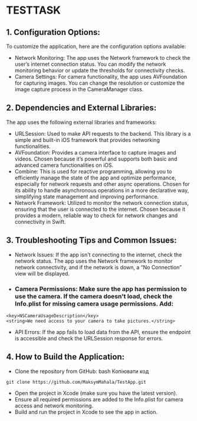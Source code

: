 # TESTTASK

## 1. Configuration Options:

To customize the application, here are the configuration options available:

* Network Monitoring: The app uses the Network framework to check the user’s internet connection status. You can modify the network monitoring behavior or update the thresholds for connectivity checks.
* Camera Settings: For camera functionality, the app uses AVFoundation for capturing images. You can change the resolution or customize the image capture process in the CameraManager class.
## 2. Dependencies and External Libraries:

The app uses the following external libraries and frameworks:

* URLSession: Used to make API requests to the backend.
This library is a simple and built-in iOS framework that provides networking functionalities.
* AVFoundation: Provides a camera interface to capture images and videos.
Chosen because it’s powerful and supports both basic and advanced camera functionalities on iOS.
* Combine: This is used for reactive programming, allowing you to efficiently manage the state of the app and optimize performance, especially for network requests and other async operations.
Chosen for its ability to handle asynchronous operations in a more declarative way, simplifying state management and improving performance.
* Network Framework: Utilized to monitor the network connection status, ensuring that the user is connected to the internet.
Chosen because it provides a modern, reliable way to check for network changes and connectivity in Swift.
## 3. Troubleshooting Tips and Common Issues:

* Network Issues: If the app isn't connecting to the internet, check the network status. The app uses the Network framework to monitor network connectivity, and if the network is down, a “No Connection” view will be displayed.
* ### Camera Permissions: Make sure the app has permission to use the camera. If the camera doesn't load, check the Info.plist for missing camera usage permissions. Add:
```
<key>NSCameraUsageDescription</key>
<string>We need access to your camera to take pictures.</string>
```
* API Errors: If the app fails to load data from the API, ensure the endpoint is accessible and check the URLSession response for errors.
## 4. How to Build the Application:

* Clone the repository from GitHub:
bash
Копіювати код

``` git clone https://github.com/MaksymMahala/TestApp.git ```
* Open the project in Xcode (make sure you have the latest version).
* Ensure all required permissions are added to the Info.plist for camera access and network monitoring.
* Build and run the project in Xcode to see the app in action.
